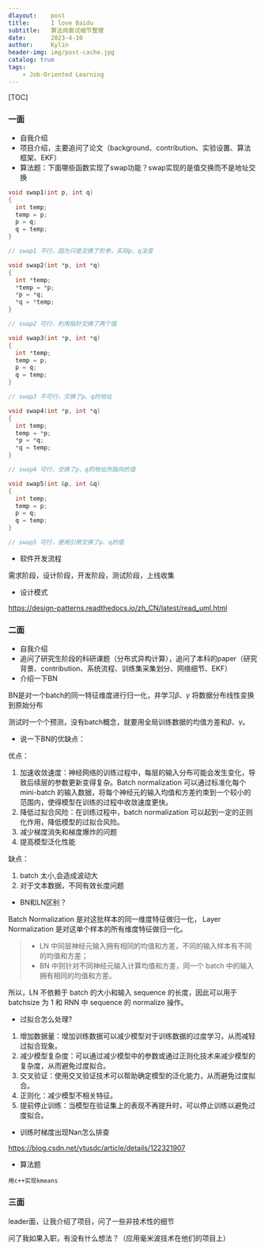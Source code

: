 ```yaml
---
dlayout:    post
title:      I love Baidu
subtitle:   算法岗面试细节整理
date:       2023-4-10
author:     Kylin
header-img: img/post-cache.jpg
catalog: true
tags:
    - Job-Oriented Learning
---
```




[TOC]

### 一面

- 自我介绍
- 项目介绍，主要追问了论文（background、contribution、实验设置、算法框架、EKF）
- 算法题：下面哪些函数实现了swap功能？swap实现的是值交换而不是地址交换

```c++
void swap1(int p, int q)
{
  int temp;
  temp = p;
  p = q;
  q = temp;
}

// swap1 不行，因为只是交换了形参，实际p、q没变

void swap2(int *p, int *q)
{
  int *temp;
  *temp = *p;
  *p = *q;
  *q = *temp;
}

// swap2 可行，利用指针交换了两个值

void swap3(int *p, int *q)
{
  int *temp;
  temp = p;
  p = q;
  q = temp;
}

// swap3 不可行，交换了p、q的地址

void swap4(int *p, int *q)
{
  int temp;
  temp = *p;
  *p = *q;
  *q = temp;
}

// swap4 可行，交换了p、q的地址所指向的值

void swap5(int &p, int &q)
{
  int temp;
  temp = p;
  p = q;
  q = temp;
}

// swap5 可行，使用引用交换了p、q的值
```

- 软件开发流程

需求阶段，设计阶段，开发阶段，测试阶段，上线收集

- 设计模式

https://design-patterns.readthedocs.io/zh_CN/latest/read_uml.html



### 二面

- 自我介绍
- 追问了研究生阶段的科研课题（分布式异构计算），追问了本科的paper（研究背景、contribution、系统流程、训练集采集划分、网络细节、EKF）
- 介绍一下BN

BN是对一个batch的同一特征维度进行归一化，并学习$\beta$、$\gamma$ 将数据分布线性变换到原始分布

测试时一个个预测，没有batch概念，就要用全局训练数据的均值方差和$\beta$、$\gamma$。

- 说一下BN的优缺点：

优点：

1. 加速收敛速度：神经网络的训练过程中，每层的输入分布可能会发生变化，导致后续层的参数更新变得复杂。Batch normalization 可以通过标准化每个 mini-batch 的输入数据，将每个神经元的输入均值和方差约束到一个较小的范围内，使得模型在训练的过程中收敛速度更快。
2. 降低过拟合风险：在训练过程中，batch normalization 可以起到一定的正则化作用，降低模型的过拟合风险。
3. 减少梯度消失和梯度爆炸的问题
4. 提高模型泛化性能

缺点：

1. batch 太小,会造成波动大
2. 对于文本数据，不同有效长度问题



- BN和LN区别？

Batch Normalization 是对这批样本的同一维度特征做归一化， Layer Normalization 是对这单个样本的所有维度特征做归一化。

> - LN 中同层神经元输入拥有相同的均值和方差，不同的输入样本有不同的均值和方差；
> - BN 中则针对不同神经元输入计算均值和方差，同一个 batch 中的输入拥有相同的均值和方差。

所以，LN 不依赖于 batch 的大小和输入 sequence 的长度，因此可以用于 batchsize 为 1 和 RNN 中 sequence 的 normalize 操作。



- 过拟合怎么处理?

1. 增加数据量：增加训练数据可以减少模型对于训练数据的过度学习，从而减轻过拟合现象。
2. 减少模型复杂度：可以通过减少模型中的参数或通过正则化技术来减少模型的复杂度，从而避免过度拟合。
3. 交叉验证：使用交叉验证技术可以帮助确定模型的泛化能力，从而避免过度拟合。
4. 正则化：减少模型不相关特征。
5. 提前停止训练：当模型在验证集上的表现不再提升时，可以停止训练以避免过度拟合。



- 训练时梯度出现Nan怎么排查

https://blog.csdn.net/ytusdc/article/details/122321907



- 算法题

```
用c++实现kmeans
```



### 三面

leader面，让我介绍了项目，问了一些非技术性的细节

问了我如果入职，有没有什么想法？（应用毫米波技术在他们的项目上）









































